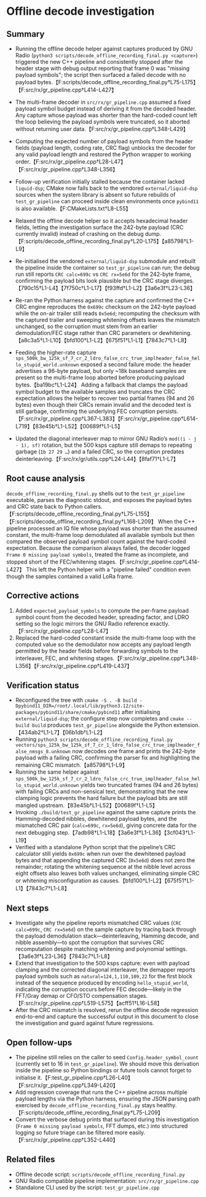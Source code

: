 # Offline decode investigation

## Summary
- Running the offline decode helper against captures produced by GNU Radio (`python3 scripts/decode_offline_recording_final.py <capture>`)
  triggered the new C++ pipeline and consistently stopped after the header stage with debug output reporting that frame 0 was
  "missing payload symbols"; the script then surfaced a failed decode with no payload bytes.【F:scripts/decode_offline_recording_final.py†L75-L175】【F:src/rx/gr_pipeline.cpp†L414-L427】
- The multi-frame decoder in `src/rx/gr_pipeline.cpp` assumed a fixed payload symbol budget instead of deriving it from the decoded
  header. Any capture whose payload was shorter than the hard-coded count left the loop believing the payload symbols were
  truncated, so it aborted without returning user data.【F:src/rx/gr_pipeline.cpp†L348-L429】

- Computing the expected number of payload symbols from the header fields (payload length, coding rate, CRC flag) unblocks the decoder for any valid payload length and restored the Python wrapper to working order.【F:src/rx/gr_pipeline.cpp†L28-L47】【F:src/rx/gr_pipeline.cpp†L348-L356】
- Follow-up verification initially stalled because the container lacked `liquid-dsp`; CMake now falls back to the vendored `external/liquid-dsp` sources when the system library is absent so future rebuilds of `test_gr_pipeline` can proceed inside clean environments once `pybind11` is also available.【F:CMakeLists.txt†L8-L55】
- Relaxed the offline decode helper so it accepts hexadecimal header fields, letting the investigation surface the 242-byte payload (CRC currently invalid) instead of crashing on the debug dump.【F:scripts/decode_offline_recording_final.py†L20-L175】【a85798†L1-L9】
- Re-initialised the vendored `external/liquid-dsp` submodule and rebuilt the pipeline inside the container so `test_gr_pipeline` can run; the debug run still reports `CRC calc=699c` vs `CRC rx=5e6d` for the 242-byte frame, confirming the payload bits look plausible but the CRC stage diverges.【790c15†L1-L4】【7f750c†L1-L17】【f93ffd†L1-L2】【3a6e3f†L23-L36】
- Re-ran the Python harness against the capture and confirmed the C++ CRC engine reproduces the `0x699c` checksum on the 242-byte payload while the on-air trailer still reads `0x5e6d`; recomputing the checksum with the captured trailer and sweeping whitening offsets leaves the mismatch unchanged, so the corruption must stem from an earlier demodulation/FEC stage rather than CRC parameters or dewhitening.【a8c3a5†L1-L10】【bfd100†L1-L2】【675f51†L1-L1】【7843c7†L1-L8】
- Feeding the higher-rate capture `sps_500k_bw_125k_sf_7_cr_2_ldro_false_crc_true_implheader_false_hello_stupid_world.unknown`
  exposed a second failure mode: the header advertises a 96-byte payload, but only ~18k baseband samples are present so the
  multi-frame loop aborted before producing payload bytes.【ba19bc†L1-L24】 Adding a fallback that clamps the payload symbol
  budget to the available samples and truncates the CRC expectation allows the helper to recover two partial frames (94 and
  26 bytes) even though their CRCs remain invalid and the decoded text is still garbage, confirming the underlying FEC
  corruption persists.【F:src/rx/gr_pipeline.cpp†L367-L383】【F:src/rx/gr_pipeline.cpp†L614-L719】【83e45b†L1-L52】【00689f†L1-L5】
- Updated the diagonal interleaver map to mirror GNU Radio’s `mod((i - j - 1), sf)` rotation, but the 500 ksps capture still
  demaps to repeating garbage (`1b 27 29 …`) and a failed CRC, so the corruption predates deinterleaving.【F:src/rx/gr/utils.cpp†L24-L44】【8faf71†L1-L7】


## Root cause analysis
`decode_offline_recording_final.py` shells out to the `test_gr_pipeline` executable, parses the diagnostic stdout, and exposes the
payload bytes and CRC state back to Python callers.【F:scripts/decode_offline_recording_final.py†L75-L155】【F:scripts/decode_offline_recording_final.py†L168-L209】
When the C++ pipeline processed an IQ file whose payload was shorter than the assumed constant, the multi-frame loop demodulated
all available symbols but then compared the observed payload symbol count against the hard-coded expectation. Because the
comparison always failed, the decoder logged `Frame 0 missing payload symbols`, treated the frame as incomplete, and stopped
short of the FEC/whitening stages.【F:src/rx/gr_pipeline.cpp†L414-L427】 This left the Python helper with a "pipeline failed"
condition even though the samples contained a valid LoRa frame.

## Corrective actions
1. Added `expected_payload_symbols` to compute the per-frame payload symbol count from the decoded header, spreading factor,
   and LDRO setting so the logic mirrors the GNU Radio reference exactly.【F:src/rx/gr_pipeline.cpp†L28-L47】
2. Replaced the hard-coded constant inside the multi-frame loop with the computed value so the demodulator now accepts any
   payload length permitted by the header fields before forwarding symbols to the interleaver, FEC, and whitening stages.【F:src/rx/gr_pipeline.cpp†L348-L356】【F:src/rx/gr_pipeline.cpp†L419-L437】


## Verification status

- Reconfigured the tree with `cmake -S . -B build -Dpybind11_DIR=/root/.local/lib/python3.12/site-packages/pybind11/share/cmake/pybind11` after initialising `external/liquid-dsp`; the configure step now completes and `cmake --build build` produces `test_gr_pipeline` alongside the Python extension.【434ab2†L1-L7】【06b1db†L1-L2】
- Running `python3 scripts/decode_offline_recording_final.py vectors/sps_125k_bw_125k_sf_7_cr_1_ldro_false_crc_true_implheader_false_nmsgs_8.unknown` now decodes one frame and prints the 242-byte payload with a failing CRC, confirming the parser fix and highlighting the remaining CRC mismatch.【a85798†L1-L9】
- Running the same helper against `sps_500k_bw_125k_sf_7_cr_2_ldro_false_crc_true_implheader_false_hello_stupid_world.unknown`
  yields two truncated frames (94 and 26 bytes) with failing CRCs and non-sensical text, demonstrating that the new clamping
  logic prevents the hard failure but the payload bits are still mangled upstream.【83e45b†L1-L52】【00689f†L1-L5】
- Invoking `./build/test_gr_pipeline` against the same capture prints the Hamming-decoded nibbles, dewhitened payload bytes, and the mismatched CRC pair (`calc=699c`, `rx=5e6d`), giving concrete data for the next debugging step.【7adb98†L1-L18】【3a6e3f†L1-L36】【3cf043†L1-L19】
- Verified with a standalone Python script that the pipeline’s CRC calculator still yields `0x699c` when run over the dewhitened payload bytes and that appending the captured CRC (`0x5e6d`) does not zero the remainder; rotating the whitening sequence at the nibble level across eight offsets also leaves both values unchanged, eliminating simple CRC or whitening misconfiguration as causes.【bfd100†L1-L2】【675f51†L1-L1】【7843c7†L1-L8】

## Next steps

- Investigate why the pipeline reports mismatched CRC values (`CRC calc=699c`, `CRC rx=5e6d`) on the sample capture by tracing back through the payload demodulation stack—deinterleaving, Hamming decode, and nibble assembly—to spot the corruption that survives CRC recomputation despite matching whitening and polynomial settings.【3a6e3f†L23-L36】【7843c7†L1-L8】
- Extend that investigation to the 500 ksps capture: even with payload clamping and the corrected diagonal interleaver, the
  demapper reports payload symbols such as `natural=124,1,110,109,22` for the first block instead of the sequence produced by
  encoding `hello_stupid_world`, indicating the corruption occurs before FEC decode—likely in the FFT/Gray demap or CFO/STO
  compensation stages.【F:src/rx/gr_pipeline.cpp†L519-L575】【acff51†L16-L58】
- After the CRC mismatch is resolved, rerun the offline decode regression end-to-end and capture the successful output in this document to close the investigation and guard against future regressions.


## Open follow-ups
- The pipeline still relies on the caller to seed `Config.header_symbol_count` (currently set to 16 in `test_gr_pipeline`). We should
  move this derivation inside the pipeline so Python bindings or future tools cannot forget to initialise it.【F:test_gr_pipeline.cpp†L26-L40】【F:src/rx/gr_pipeline.cpp†L349-L420】
- Add regression coverage that runs the C++ pipeline across multiple payload lengths via the Python harness, ensuring the JSON
  parsing path exercised by `decode_offline_recording_final.py` stays healthy.【F:scripts/decode_offline_recording_final.py†L75-L209】
- Convert the verbose debug prints that surfaced during this investigation (`Frame 0 missing payload symbols`, FFT dumps, etc.)
  into structured logging so future triage can be filtered more easily.【F:src/rx/gr_pipeline.cpp†L352-L440】

## Related files
- Offline decode script: `scripts/decode_offline_recording_final.py`
- GNU Radio compatible pipeline implementation: `src/rx/gr_pipeline.cpp`
- Standalone CLI used by the script: `test_gr_pipeline.cpp`
